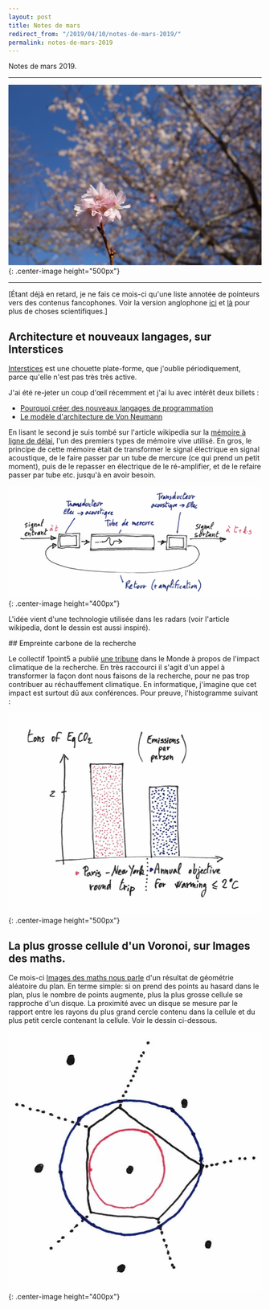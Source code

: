 ```yaml
---
layout: post
title: Notes de mars
redirect_from: "/2019/04/10/notes-de-mars-2019/"
permalink: notes-de-mars-2019
---
```


Notes de mars 2019.

---
![](assets/fleur.png){: .center-image height="500px"}

---

[Étant déjà en retard, je ne fais ce mois-ci 
qu'une liste annotée de pointeurs 
vers des contenus fancophones. Voir la version anglophone 
[ici](https://discrete-notes.github.io/march-2019-notes-1) et 
[là](https://discrete-notes.github.io/march-2019-notes-2) pour plus de choses 
scientifiques.]

## Architecture et nouveaux langages, sur Interstices

[Interstices](https://interstices.info) est une chouette plate-forme, que 
j'oublie périodiquement, parce qu'elle n'est pas très très active.

J'ai été re-jeter un coup d'œil récemment et j'ai lu avec intérêt deux billets :

* [Pourquoi créer des nouveaux langages de programmation](https://interstices.info/pourquoi-creer-des-nouveaux-langages-de-programmation/)
* [Le modèle d'architecture de Von Neumann](https://interstices.info/le-modele-darchitecture-de-von-neumann/)

En lisant le second je suis tombé sur l'article wikipedia sur la 
[mémoire à ligne de délai](https://fr.wikipedia.org/wiki/M%C3%A9moire_%C3%A0_ligne_de_d%C3%A9lai),
l'un des premiers types de mémoire vive utilisé. 
En gros, le principe de cette mémoire était de transformer le signal électrique en 
signal acoustique, de le faire passer par un tube de mercure (ce qui prend un 
petit moment), puis de le repasser en électrique de le ré-amplifier, et de le 
refaire passer par tube etc. jusqu'à en avoir besoin. 

![](assets/mercure.png){: .center-image height="400px"}

L'idée vient d'une technologie utilisée dans les radars (voir l'article 
wikipedia, dont le dessin est aussi inspiré).


## Empreinte carbone de la recherche

Le collectif 1point5 a publié [une tribune](https://www.lemonde.fr/sciences/article/2019/03/19/face-a-l-urgence-climatique-les-scientifiques-doivent-reduire-leur-impact-sur-l-environnement_5438048_1650684.html) dans le Monde à propos de 
l'impact climatique de la recherche. En très raccourci il s'agit d'un appel à 
transformer la façon dont nous faisons de la recherche, pour ne pas trop 
contribuer au réchauffement climatique. En informatique, j'imagine que cet 
impact est surtout dû aux conférences. Pour preuve, l'histogramme suivant : 

![](assets/histogram-CO2.png){: .center-image height="500px"}

## La plus grosse cellule d'un Voronoi, sur Images des maths. 

Ce mois-ci [Images des maths nous parle](http://images.math.cnrs.fr/Une-version-de-la-conjecture-de-Kendall.html) 
d'un résultat de géométrie aléatoire du plan.
En terme simple: si on prend des points au hasard dans le plan, plus le nombre 
de points augmente, plus la plus grosse cellule se rapproche d'un disque. 
La proximité avec un disque se mesure par le rapport entre les rayons du plus 
grand cercle contenu dans la cellule et du plus petit cercle contenant la cellule. 
Voir le dessin ci-dessous.

![](assets/voronoi.png){: .center-image height="400px"}


